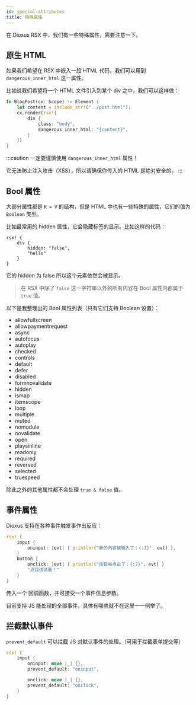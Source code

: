 ```yaml
---
id: special-attributes
title: 特殊属性
---
```


在 Dioxus RSX 中，我们有一些特殊属性，需要注意一下。

## 原生 HTML

如果我们希望在 RSX 中嵌入一段 HTML 代码，我们可以用到 `dangerous_inner_html` 这一属性。

比如说我们希望将一个 HTML 文件引入到某个 div 之中，我们可以这样做：
```rust
fn BlogPost(cx: Scope) -> Element {
    let content = include_str!("../post.html");
    cx.render(rsx!{
        div {
            class: "body",
            dangerous_inner_html: "{content}",
        }
    })
}
```
:::caution
一定要谨慎使用 `dangerous_inner_html` 属性！

它无法防止注入攻击（XSS），所以请确保你传入的 HTML 是绝对安全的。 
:::

## Bool 属性

大部分属性都是 `K = V` 的结构，但是 HTML 中也有一些特殊的属性，它们的值为 `Boolean` 类型。 

比如最常用的 hidden 属性，它会隐藏标签的显示。比如这样的代码：

```rsx
rsx! {
    div {
        hidden: "false",
        "hello"
    }
}
```

它的 hidden 为 false 所以这个元素依然会被显示。

> 在 RSX 中除了 `false` 这一字符串以外的所有内容在 Bool 属性内都属于 `true` 值。

以下是我整理出的 Bool 属性列表（只有它们支持 Boolean 设置）：

- allowfullscreen
- allowpaymentrequest
- async
- autofocus
- autoplay
- checked
- controls
- default
- defer
- disabled
- formnovalidate
- hidden
- ismap
- itemscope
- loop
- multiple
- muted
- nomodule
- novalidate
- open
- playsinline
- readonly
- required
- reversed
- selected
- truespeed

除此之外的其他属性都不会处理 `true & false` 值。

## 事件属性

Dioxus 支持在各种事件触发事作出反应：

```rust
rsx! {
    input {
        oninput: |evt| { println!("新的内容被输入了：{:?}", evt) },
    }
    button {
        onclick: |evt| { println!("按钮被点击了：{:?}", evt) }
        "点我试试看！"
    }
}
```

传入一个 回调函数，并可接受一个事件信息参数。

目前支持 JS 能处理的全部事件，具体有哪些就不在这里一一例举了。

## 拦截默认事件

`prevent_default` 可以拦截 JS 对默认事件的处理。（可用于拦截表单提交等）

```rust
rsx! {
    input {
        oninput: move |_| {},
        prevent_default: "oninput",

        onclick: move |_| {},
        prevent_default: "onclick",
    }
}
```